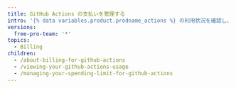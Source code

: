 ```yaml
---
title: GitHub Actions の支払いを管理する
intro: '{% data variables.product.prodname_actions %} の利用状況を確認し、利用上限を設定することができます。'
versions:
  free-pro-team: '*'
topics:
  - Billing
children:
  - /about-billing-for-github-actions
  - /viewing-your-github-actions-usage
  - /managing-your-spending-limit-for-github-actions
---
```


